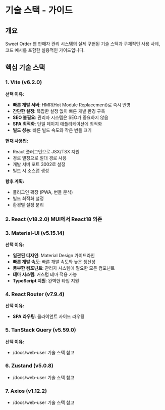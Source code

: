 # 기술 스택 - 가이드

## 개요

Sweet Order 웹 판매자 관리 시스템의 실제 구현된 기술 스택과 구체적인 사용 사례, 코드 예시를 포함한 실용적인 가이드입니다.

## 핵심 기술 스택

### 1. Vite (v6.2.0)

**선택 이유:**

- **빠른 개발 서버**: HMR(Hot Module Replacement)로 즉시 반영
- **간단한 설정**: 복잡한 설정 없이 빠른 개발 환경 구축
- **SEO 불필요**: 관리자 시스템은 SEO가 중요하지 않음
- **SPA 최적화**: 단일 페이지 애플리케이션에 최적화
- **빌드 성능**: 빠른 빌드 속도와 작은 번들 크기

**현재 사용법:**

- React 플러그인으로 JSX/TSX 지원
- 경로 별칭으로 절대 경로 사용
- 개발 서버 포트 3002로 설정
- 빌드 시 소스맵 생성

**향후 계획:**

- 플러그인 확장 (PWA, 번들 분석)
- 빌드 최적화 설정
- 환경별 설정 분리

### 2. React (v18.2.0) MUI에서 React18 의존

### 3. Material-UI (v5.15.14)

**선택 이유:**

- **일관된 디자인**: Material Design 가이드라인
- **빠른 개발 속도**: 빠른 개발 속도와 높은 생산성
- **풍부한 컴포넌트**: 관리자 시스템에 필요한 모든 컴포넌트
- **테마 시스템**: 커스텀 테마 적용 가능
- **TypeScript 지원**: 완벽한 타입 지원

### 4. React Router (v7.9.4)

**선택 이유:**

- **SPA 라우팅**: 클라이언트 사이드 라우팅

### 5. TanStack Query (v5.59.0)

**선택 이유:**

- /docs/web-user 기술 스택 참고

### 6. Zustand (v5.0.8)

- /docs/web-user 기술 스택 참고

### 7. Axios (v1.12.2)

- /docs/web-user 기술 스택 참고
